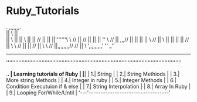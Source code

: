 # Ruby_Tutorials

.
                           ,,,,,,,.                              
                          ||      \\                      ||             
                          ||       \\                     ||
                          ||        \\                    ||
                          ||        //   ||           ||  ||'''''''\\    \\     //
                          ||      //     ||           ||  ||        ''    \\   //
                          || ,,,//       ||           ||  ||        ||     \\ //
                          ||    \\       ||           ||  ||        ||      //
                          ||     \\      \\           //  ||        ||     //
                          ||      \\      \\         //   ||,,,,,,,,//    //
                          ||       \\      ',,,,,,,,,'    ''            _''
                    
__________________________________________________________________________________________________________________
''''''''''''''''''''''''''''''''''''''''''''''''''''''''''''''''''''''''''''''''''''''''''''''''''''''''''''''''''

.______________________________________.
|     Learning tutorials of Ruby       |
|______________________________________|
| 1.| String                           |
| 2.| String Methiods                  |
| 3.| More string Methods              |
| 4.| Integer in ruby                  | 
| 5.| Integer Methods                  | 
| 6.| Condition Executuion if & else   |
| 7.| String Interpolation             |
| 8.| Array In Ruby                    |
| 9.| Looping For/While/Until          |
'---'----------------------------------'
